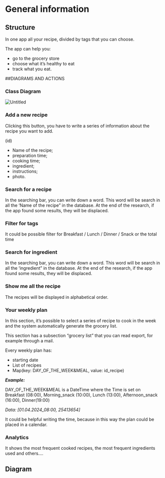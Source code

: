 # General information

## Structure

In one app all your recipe, divided by tags that you can choose.

The app can help you:

- go to the grocery store
- choose what it’s healthy to eat
- track what you eat.

##DIAGRAMS AND ACTIONS

### Class Diagram
![Untitled](https://prod-files-secure.s3.us-west-2.amazonaws.com/c89a6000-2d63-4589-aeb4-551ec1e26e55/c1e5603a-65fc-44be-98bf-56f1e18dcc5b/Untitled.png)

### Add a new recipe

Clicking this button, you have to write a series of information about the recipe you want to add.

(id)
- Name of the recipe;
- preparation time;
- cooking time;
- ingredient;
- instructions;
- photo.



### Search for a recipe

In the searching bar, you can write down a word. This word will be search in all the ‘Name of the recipe” in the database. At the end of the research, if the app found some results, they will be displaced.

### Filter for tags

It could be possible filter for Breakfast / Lunch / Dinner / Snack or the total time

### Search for ingredient

In the searching bar, you can write down a word. This word will be search in all the ‘ingredient” in the database. At the end of the research, if the app found some results, they will be displaced.

### Show me all the recipe

The recipes will be displayed in alphabetical order.

### Your weekly plan

In this section, it’s possible to select a series of recipe to cook in the week and the system automatically generate the grocery list.

This section has a subsection “grocery list” that you can read export, for example through a mail.

Every weekly plan has:

- starting date
- List of recipes
- Map(key: DAY_OF_THE_WEEK&MEAL, value: id_recipe)

***Example:***

DAY_OF_THE_WEEK&MEAL is a DateTime where the Time is set on Breakfast (08:00), Morning_snack (10:00), Lunch (13:00), Afternoon_snack (16:00), Dinner(19:00)

*Data: [01.04.2024_08:00, 25413654]*

It could be helpful writing the time, because in this way the plan could be placed in a calendar.

### Analytics

It shows the most frequent cooked recipes, the most frequent ingredients used and others….

## Diagram

